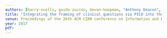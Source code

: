 ```yaml
---
authors: [harry-scells, guido-zuccon, bevan-koopman, "Anthony Deacon", leif-azzopardi, "Shlomo Geva"]
title: "Integrating the framing of clinical questions via PICO into the retrieval of medical literature for systematic reviews"
venue: Proceedings of the 26th ACM CIKM conference on Information and Knowledge Management
year: 2017
pdf: 
---
```

